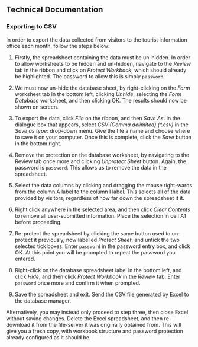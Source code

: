 ## Technical Documentation

### Exporting to CSV

In order to export the data collected from visitors to the tourist information office each month, follow the steps below:

1. Firstly, the spreadsheet containing the data must be un-hidden. In order to allow worksheets to be hidden and un-hidden, navigate to the *Review* tab in the ribbon and click on *Protect Workbook*, which should already be highlighted. The password to allow this is simply `password`.

2. We must now un-hide the database sheet, by right-clicking on the *Form* worksheet tab in the bottom left, clicking *Unhide*, selecting the *Form Database* worksheet, and then clicking OK. The results should now be shown on screen.

3. To export the data, click *File* on the ribbon, and then *Save As*. In the dialogue box that appears, select _CSV (Comma delimited) (*.csv)_ in the *Save as type:* drop-down menu. Give the file a name and choose where to save it on your computer. Once this is complete, click the *Save* button in the bottom right.

4. Remove the protection on the database worksheet, by navigating to the Review tab once more and clicking *Unprotect Sheet* button. Again, the password is `password`. This allows us to remove the data in the spreadsheet.

5. Select the data columns by clicking and dragging the mouse right-wards from the column A label to the column I label. This selects all of the data provided by visitors, regardless of how far down the spreadsheet it it.

6. Right click anywhere in the selected area, and then click *Clear Contents* to remove all user-submitted information. Place the selection in cell A1 before proceeding.

7. Re-protect the spreadsheet by clicking the same button used to un-protect it previously, now labelled *Protect Sheet*, and untick the two selected tick boxes. Enter `password` in the password entry box, and click OK. At this point you will be prompted to repeat the password you entered.

8. Right-click on the database spreadsheet label in the bottom left, and click *Hide*, and then click *Protect Workbook* in the *Review* tab. Enter `password` once more and confirm it when prompted.

9. Save the spreadsheet and exit. Send the CSV file generated by Excel to the database manager.

Alternatively, you may instead only proceed to step three, then close Excel without saving changes. Delete the Excel spreadsheet, and then re-download it from the file-server it was originally obtained from. This will give you a fresh copy, with workbook structure and password protection already configured as it should be.